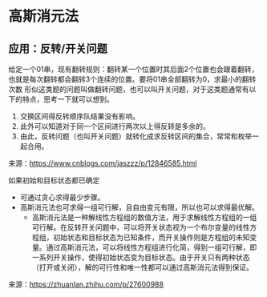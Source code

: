 # 高斯消元法
## 应用：反转/开关问题
给定一个01串，现有翻转规则：翻转某一个位置时其后面2个位置也会跟着翻转，也就是每次翻转都会翻转3个连续的位置。要将01串全部翻转为0，求最小的翻转次数
形似这类题的问题叫做翻转问题，也可以叫开关问题，对于这类题通常有以下的特点，思考一下就可以想到。
1. 交换区间得反转顺序队结果没有影响。
2. 此外可以知道对于同一个区间进行两次以上得反转是多余的。
3. 由此，反转问题（也叫开关问题）就转化成求反转区间的集合，常常和枚举一起合用。

来源：https://www.cnblogs.com/jaszzz/p/12846585.html  

如果初始和目标状态都已确定
* 可通过贪心求得最少步骤。
* 高斯消元法也可求得一组可行解，且自由变元有限，所以也可以求得最优解。
  * 高斯消元法是一种解线性方程组的数值方法，用于求解线性方程组的一组可行解。在反转开关问题中，可以将开关状态视为一个布尔变量的线性方程组，初始状态和目标状态为已知条件，而开关操作则是方程组的未知变量。通过高斯消元法，可以将线性方程组进行化简，得到一组可行解，即一系列开关操作，使得初始状态变为目标状态。由于开关只有两种状态（打开或关闭），解的可行性和唯一性都可以通过高斯消元法得到保证。

来源：https://zhuanlan.zhihu.com/p/27600988  
